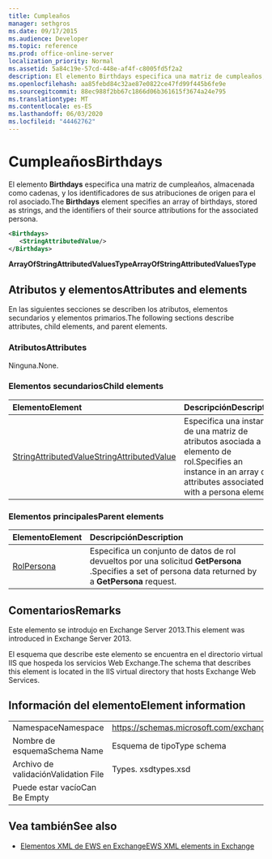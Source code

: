```yaml
---
title: Cumpleaños
manager: sethgros
ms.date: 09/17/2015
ms.audience: Developer
ms.topic: reference
ms.prod: office-online-server
localization_priority: Normal
ms.assetid: 5a84c19e-57cd-448e-af4f-c8005fd5f2a2
description: El elemento Birthdays especifica una matriz de cumpleaños, almacenada como cadenas, y los identificadores de sus atribuciones de origen para el rol asociado.
ms.openlocfilehash: aa85febd84c32ae87e0822ce47fd99f445b6fe9e
ms.sourcegitcommit: 88ec988f2bb67c1866d06b361615f3674a24e795
ms.translationtype: MT
ms.contentlocale: es-ES
ms.lasthandoff: 06/03/2020
ms.locfileid: "44462762"
---
```

# <a name="birthdays"></a><span data-ttu-id="32679-103">Cumpleaños</span><span class="sxs-lookup"><span data-stu-id="32679-103">Birthdays</span></span>

<span data-ttu-id="32679-104">El elemento **Birthdays** especifica una matriz de cumpleaños, almacenada como cadenas, y los identificadores de sus atribuciones de origen para el rol asociado.</span><span class="sxs-lookup"><span data-stu-id="32679-104">The **Birthdays** element specifies an array of birthdays, stored as strings, and the identifiers of their source attributions for the associated persona.</span></span> 
  
```XML
<Birthdays>
   <StringAttributedValue/>
</Birthdays>
```

 <span data-ttu-id="32679-105">**ArrayOfStringAttributedValuesType**</span><span class="sxs-lookup"><span data-stu-id="32679-105">**ArrayOfStringAttributedValuesType**</span></span>
## <a name="attributes-and-elements"></a><span data-ttu-id="32679-106">Atributos y elementos</span><span class="sxs-lookup"><span data-stu-id="32679-106">Attributes and elements</span></span>

<span data-ttu-id="32679-107">En las siguientes secciones se describen los atributos, elementos secundarios y elementos primarios.</span><span class="sxs-lookup"><span data-stu-id="32679-107">The following sections describe attributes, child elements, and parent elements.</span></span>
  
### <a name="attributes"></a><span data-ttu-id="32679-108">Atributos</span><span class="sxs-lookup"><span data-stu-id="32679-108">Attributes</span></span>

<span data-ttu-id="32679-109">Ninguna.</span><span class="sxs-lookup"><span data-stu-id="32679-109">None.</span></span>
  
### <a name="child-elements"></a><span data-ttu-id="32679-110">Elementos secundarios</span><span class="sxs-lookup"><span data-stu-id="32679-110">Child elements</span></span>

|<span data-ttu-id="32679-111">**Elemento**</span><span class="sxs-lookup"><span data-stu-id="32679-111">**Element**</span></span>|<span data-ttu-id="32679-112">**Descripción**</span><span class="sxs-lookup"><span data-stu-id="32679-112">**Description**</span></span>|
|:-----|:-----|
|[<span data-ttu-id="32679-113">StringAttributedValue</span><span class="sxs-lookup"><span data-stu-id="32679-113">StringAttributedValue</span></span>](stringattributedvalue.md) <br/> |<span data-ttu-id="32679-114">Especifica una instancia de una matriz de atributos asociada a un elemento de rol.</span><span class="sxs-lookup"><span data-stu-id="32679-114">Specifies an instance in an array of attributes associated with a persona element.</span></span>  <br/> |
   
### <a name="parent-elements"></a><span data-ttu-id="32679-115">Elementos principales</span><span class="sxs-lookup"><span data-stu-id="32679-115">Parent elements</span></span>

|<span data-ttu-id="32679-116">**Elemento**</span><span class="sxs-lookup"><span data-stu-id="32679-116">**Element**</span></span>|<span data-ttu-id="32679-117">**Descripción**</span><span class="sxs-lookup"><span data-stu-id="32679-117">**Description**</span></span>|
|:-----|:-----|
|[<span data-ttu-id="32679-118">Rol</span><span class="sxs-lookup"><span data-stu-id="32679-118">Persona</span></span>](persona.md) <br/> |<span data-ttu-id="32679-119">Especifica un conjunto de datos de rol devueltos por una solicitud **GetPersona** .</span><span class="sxs-lookup"><span data-stu-id="32679-119">Specifies a set of persona data returned by a **GetPersona** request.</span></span>  <br/> |
   
## <a name="remarks"></a><span data-ttu-id="32679-120">Comentarios</span><span class="sxs-lookup"><span data-stu-id="32679-120">Remarks</span></span>

<span data-ttu-id="32679-121">Este elemento se introdujo en Exchange Server 2013.</span><span class="sxs-lookup"><span data-stu-id="32679-121">This element was introduced in Exchange Server 2013.</span></span>
  
<span data-ttu-id="32679-122">El esquema que describe este elemento se encuentra en el directorio virtual IIS que hospeda los servicios Web Exchange.</span><span class="sxs-lookup"><span data-stu-id="32679-122">The schema that describes this element is located in the IIS virtual directory that hosts Exchange Web Services.</span></span>
  
## <a name="element-information"></a><span data-ttu-id="32679-123">Información del elemento</span><span class="sxs-lookup"><span data-stu-id="32679-123">Element information</span></span>

|||
|:-----|:-----|
|<span data-ttu-id="32679-124">Namespace</span><span class="sxs-lookup"><span data-stu-id="32679-124">Namespace</span></span>  <br/> |https://schemas.microsoft.com/exchange/services/2006/types  <br/> |
|<span data-ttu-id="32679-125">Nombre de esquema</span><span class="sxs-lookup"><span data-stu-id="32679-125">Schema Name</span></span>  <br/> |<span data-ttu-id="32679-126">Esquema de tipo</span><span class="sxs-lookup"><span data-stu-id="32679-126">Type schema</span></span>  <br/> |
|<span data-ttu-id="32679-127">Archivo de validación</span><span class="sxs-lookup"><span data-stu-id="32679-127">Validation File</span></span>  <br/> |<span data-ttu-id="32679-128">Types. xsd</span><span class="sxs-lookup"><span data-stu-id="32679-128">types.xsd</span></span>  <br/> |
|<span data-ttu-id="32679-129">Puede estar vacío</span><span class="sxs-lookup"><span data-stu-id="32679-129">Can Be Empty</span></span>  <br/> ||
   
## <a name="see-also"></a><span data-ttu-id="32679-130">Vea también</span><span class="sxs-lookup"><span data-stu-id="32679-130">See also</span></span>



- [<span data-ttu-id="32679-131">Elementos XML de EWS en Exchange</span><span class="sxs-lookup"><span data-stu-id="32679-131">EWS XML elements in Exchange</span></span>](ews-xml-elements-in-exchange.md)

